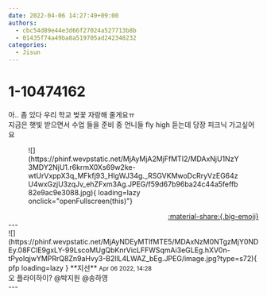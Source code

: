 ```yaml
---
date: 2022-04-06 14:27:49+09:00
authors:
  - cbc54d89e44e3d66f27024a527713b8b
  - 01435f74a49ba8a519705ad242348232
categories:
  - Jisun
---
```


# 1-10474162

<div class="post-container" markdown="1">
<div class="content-container md-sidebar__scrollwrap" markdown="1">

아.. 좀 있다 우리 학교 벚꽃 자랑해 줄게요ㅠ <br>지금은 햇빛 받으면서 수업 들을 준비 중 언니들 fly high 듣는데 당장 피크닉 가고싶어요
<figure markdown="1">
![](https://phinf.wevpstatic.net/MjAyMjA2MjFfMTI2/MDAxNjU1NzY3MDY2NjU1.r6krmX0Xs69w2ke-wtUrVxppX3q_MFkfj93_HlgWJ34g._RSGVKMwoDcRryVzEG64zU4wxGzjU3zqJv_ehZFxm3Ag.JPEG/f59d67b96ba24c44a5feffb82e9ac9e3088.jpg){ loading=lazy onclick="openFullscreen(this)"}
</figure>


</div>
</div>

<div style="text-align: right;" markdown="1">
<a href="https://weverse.io/fromis9/fanpost/1-10474162" style="text-align: right;">:material-share:{.big-emoji}</a>
</div>
---

<div class="comments-container md-sidebar__scrollwrap" markdown="1">
<div class="comment" markdown="1">
<div class='id-container' markdown="1">
![](https://phinf.wevpstatic.net/MjAyNDEyMTlfMTE5/MDAxNzM0NTgzMjY0NDEy.08FClE9gxLY-99LscoMUgQbKnrVicLFFWSqmAi3eGLEg.hXV0n-tPyoIqjwYMPRrQ8Zn9aHvy3-B2llL4LWAZ_bEg.JPEG/image.jpg?type=s72){ pfp loading=lazy }
**<span class="artist">지선</span>** <small>Apr 06 2022, 14:28</small><br>
</div>
<div class='comment-body' markdown="1">
오 플라이하이? @박지원 @송하영
</div>
</div>
</div>
---
